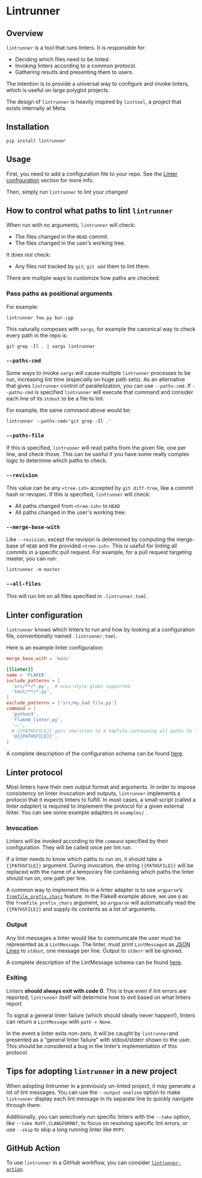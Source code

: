 # Lintrunner
## Overview
`lintrunner` is a tool that runs linters. It is responsible for:
- Deciding which files need to be linted.
- Invoking linters according to a common protocol.
- Gathering results and presenting them to users.

The intention is to provide a universal way to configure and invoke linters,
which is useful on large polyglot projects.

The design of `lintrunner` is heavily inspired by `linttool`, a project that exists internally at Meta.

## Installation
```
pip install lintrunner
```

## Usage
First, you need to add a configuration file to your repo. See the [Linter
configuration](#linter-configuration) section for more info.

Then, simply run `lintrunner` to lint your changes!

## How to control what paths to lint `lintrunner`
When run with no arguments, `lintrunner` will check:
- The files changed in the `HEAD` commit.
- The files changed in the user’s working tree.

It does *not* check:
- Any files not tracked by `git`; `git add` them to lint them.

There are multiple ways to customize how paths are checked:

### Pass paths as positional arguments
For example:
```
lintrunner foo.py bar.cpp
```

This naturally composes with `xargs`, for example the canonical way to check
every path in the repo is:
```
git grep -Il . | xargs lintrunner
```

### `--paths-cmd`
Some ways to invoke `xargs` will cause multiple `lintrunner` processes to be
run, increasing lint time (especially on huge path sets). As an alternative that
gives `lintrunner` control of parallelization, you can use `--paths-cmd`. If
`--paths-cmd` is specified `lintrunner` will execute that command and consider
each line of its `stdout` to be a file to lint.

For example, the same command above would be:
```
lintrunner --paths-cmd='git grep -Il .'
```

### `--paths-file`
If this is specified, `lintrunner` will read paths from the given file, one per
line, and check those. This can be useful if you have some really complex logic
to determine which paths to check.

### `--revision`
This value can be any `<tree-ish>` accepted by `git diff-tree`, like a commit
hash or revspec. If this is specified, `lintrunner` will check:
- All paths changed from `<tree-ish>` to `HEAD`
- All paths changed in the user's working tree.

### `--merge-base-with`
Like `--revision`, except the revision is determined by computing the merge-base 
of `HEAD` and the provided `<tree-ish>`. This is useful for linting all commits 
in a specific pull request. For example, for a pull request targeting master, 
you can run:
```
lintrunner -m master
```

### `--all-files`
This will run lint on all files specified in `.lintrunner.toml`.

## Linter configuration
`lintrunner` knows which linters to run and how by looking at a configuration
file, conventionally named `.lintrunner.toml`.

Here is an example linter configuration:

```toml
merge_base_with = 'main'

[[linter]]
name = 'FLAKE8'
include_patterns = [
  'src/**/*.py',  # unix-style globs supported
  'test/**/*.py',
]
exclude_patterns = ['src/my_bad_file.py']
command = [
  'python3',
  'flake8_linter.py',
  '—-',
  # {{PATHSFILE}} gets rewritten to a tmpfile containing all paths to lint
  '@{{PATHSFILE}}',
]
```

A complete description of the configuration schema can be found
[here](https://docs.rs/lintrunner/latest/lintrunner/lint_config/struct.LintConfig.html).

## Linter protocol
Most linters have their own output format and arguments. In order to impose
consistency on linter invocation and outputs, `lintrunner` implements a protocol
that it expects linters to fulfill. In most cases, a small script (called a
*linter adapter*) is required to implement the protocol for a given external
linter. You can see some example adapters in  `examples/` .

### Invocation
Linters will be invoked according to the `command` specified by their
configuration. They will be called once per lint run.

If a linter needs to know which paths to run on, it should take a
`{{PATHSFILE}}` argument. During invocation, the string `{{PATHSFILE}}` will be
replaced with the name of a temporary file containing which paths the linter
should run on, one path per line.

A common way to implement this in a linter adapter is to use `argparse`’s
[`fromfile_prefix_chars`](https://docs.python.org/3/library/argparse.html#fromfile-prefix-chars)
feature. In the Flake8 example above, we use `@` as the `fromfile_prefix_chars`
argument, so `argparse` will automatically read the `{{PATHSFILE}}` and supply
its contents as a list of arguments.

### Output
Any lint messages a linter would like to communicate the user must be
represented as a `LintMessage`. The linter, must print `LintMessage`s  as [JSON
Lines](https://jsonlines.org/) to `stdout`, one message per line. Output to
`stderr` will be ignored.

A complete description of the LintMessage schema can be found
[here](https://docs.rs/lintrunner/latest/lintrunner/lint_message/struct.LintMessage.html).

### Exiting
Linters **should always exit with code 0**. This is true even if lint errors are
reported; `lintrunner` itself will determine how to exit based on what linters
report.

To signal a general linter failure (which should ideally never happen!), linters
can return a `LintMessage` with `path = None`.

In the event a linter exits non-zero, it will be caught by `lintrunner`and
presented as a “general linter failure” with stdout/stderr shown to the user.
This should be considered a bug in the linter’s implementation of this protocol.

## Tips for adopting `lintrunner` in a new project

When adopting lintrunner in a previously un-linted project, it may generate a lot
of lint messages. You can use the `--output oneline` option to make
`lintrunner` display each lint message in its separate line to quickly navigate
through them.

Additionally, you can selectively run specific linters with the `--take` option,
like `--take RUFF,CLANGFORMAT`, to focus on resolving specific lint errors, or
use `--skip` to skip a long running linter like `MYPY`.

## GitHub Action

To use `lintrunner` in a GitHub workflow, you can consider [`lintrunner-action`](https://github.com/justinchuby/lintrunner-action).
